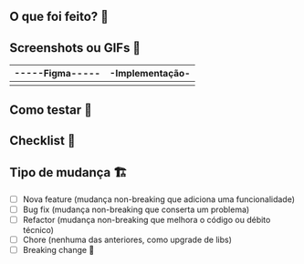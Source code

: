 ## O que foi feito? 📝

<!-- explicação do que foi feito -->

## Screenshots ou GIFs 📸

<!-- dica: use o KAP ou tire um print com cmd + shift + 5  para gerar videos utilize o kazam, gera bons videos em pouco tamanho -->

| -----Figma----- | -Implementação- |
| :-------------: | :-------------: |
| <!----aqui----> | <!----aqui----> |

## Como testar 🧪

<!-- Toda a informação/descrição de como é possível testar a feature/bug (não é obrigatório, mas um "commit testável" é algo que pode agilizar bastante o processo de revisão!)  -->

## Checklist 🧐

## Tipo de mudança 🏗

- [ ] Nova feature (mudança non-breaking que adiciona uma funcionalidade)
- [ ] Bug fix (mudança non-breaking que conserta um problema)
- [ ] Refactor (mudança non-breaking que melhora o código ou débito técnico)
- [ ] Chore (nenhuma das anteriores, como upgrade de libs)
- [ ] Breaking change 🚨
